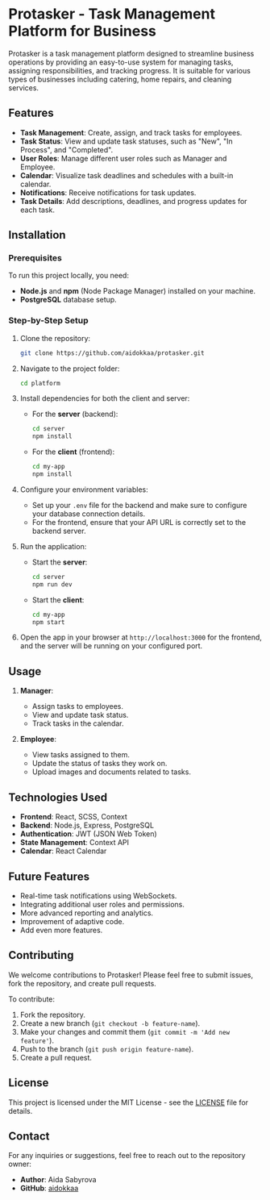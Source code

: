 # Protasker - Task Management Platform for Business

Protasker is a task management platform designed to streamline business operations by providing an easy-to-use system for managing tasks, assigning responsibilities, and tracking progress. It is suitable for various types of businesses including catering, home repairs, and cleaning services.

## Features

- **Task Management**: Create, assign, and track tasks for employees.
- **Task Status**: View and update task statuses, such as "New", "In Process", and "Completed".
- **User Roles**: Manage different user roles such as Manager and Employee.
- **Calendar**: Visualize task deadlines and schedules with a built-in calendar.
- **Notifications**: Receive notifications for task updates.
- **Task Details**: Add descriptions, deadlines, and progress updates for each task.

## Installation

### Prerequisites

To run this project locally, you need:

- **Node.js** and **npm** (Node Package Manager) installed on your machine.
- **PostgreSQL** database setup.

### Step-by-Step Setup

1. Clone the repository:

    ```bash
    git clone https://github.com/aidokkaa/protasker.git
    ```

2. Navigate to the project folder:

    ```bash
    cd platform
    ```

3. Install dependencies for both the client and server:

    - For the **server** (backend):

        ```bash
        cd server
        npm install
        ```

    - For the **client** (frontend):

        ```bash
        cd my-app
        npm install
        ```

4. Configure your environment variables:
    - Set up your `.env` file for the backend and make sure to configure your database connection details.
    - For the frontend, ensure that your API URL is correctly set to the backend server.

5. Run the application:
    - Start the **server**:

        ```bash
        cd server
        npm run dev
        ```

    - Start the **client**:

        ```bash
        cd my-app
        npm start
        ```

6. Open the app in your browser at `http://localhost:3000` for the frontend, and the server will be running on your configured port.

## Usage

1. **Manager**:
   - Assign tasks to employees.
   - View and update task status.
   - Track tasks in the calendar.

2. **Employee**:
   - View tasks assigned to them.
   - Update the status of tasks they work on.
   - Upload images and documents related to tasks.

## Technologies Used

- **Frontend**: React, SCSS, Context
- **Backend**: Node.js, Express, PostgreSQL
- **Authentication**: JWT (JSON Web Token)
- **State Management**: Context API
- **Calendar**: React Calendar

## Future Features

- Real-time task notifications using WebSockets.
- Integrating additional user roles and permissions.
- More advanced reporting and analytics.
- Improvement of adaptive code.
- Add even more features.

## Contributing

We welcome contributions to Protasker! Please feel free to submit issues, fork the repository, and create pull requests.

To contribute:

1. Fork the repository.
2. Create a new branch (`git checkout -b feature-name`).
3. Make your changes and commit them (`git commit -m 'Add new feature'`).
4. Push to the branch (`git push origin feature-name`).
5. Create a pull request.

## License

This project is licensed under the MIT License - see the [LICENSE](LICENSE) file for details.

## Contact

For any inquiries or suggestions, feel free to reach out to the repository owner:

- **Author**: Aida Sabyrova
- **GitHub**: [aidokkaa](https://github.com/aidokkaa)

